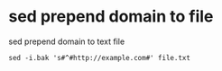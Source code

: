 # sed prepend domain to file

sed prepend domain to text file

```
sed -i.bak 's#^#http://example.com#' file.txt
```

